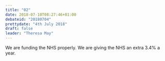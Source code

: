 ```yaml
---
title: "02"
date: 2018-07-10T08:27:46+01:00
debateid: "20180704"
prettydate: "4th July 2018"
draft: false
leader: "Theresa May"
---
```


We are funding the NHS properly. We are giving the NHS an extra 3.4% a year.